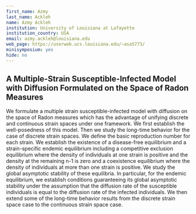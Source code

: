 ```yaml
---
first_name: Azmy
last_name: Ackleh
name: Azmy Ackleh
institution: University of Louisiana at Lafayette
institution_country: USA
email: azmy.ackleh@louisiana.edu
web_page: https://userweb.ucs.louisiana.edu/~asa5773/
minisymposium: yes
hide: no
---
```


## A Multiple-Strain Susceptible-Infected Model with Diffusion Formulated on the Space of Radon Measures

We formulate a multiple strain susceptible-infected model with diffusion on the space of Radon measures which has the advantage of unifying discrete and continuous strain spaces under one framework. We first establish the well-posedness of this model. Then we study the long-time behavior for the case of discrete strain spaces. We define the basic reproduction number for each strain. We establish the existence of a disease-free equilibrium and a strain-specific endemic equilibrium including a competitive exclusion equilibrium where the density of individuals at one strain is positive and the density at the remaining n-1 is zero and a coexistence equilibrium where the density of individuals at more than one strain is positive. We study the global asymptotic stability of these equilibria. In particular, for the endemic equilibrium, we establish conditions guaranteeing its global asymptotic stability under the assumption that the diffusion rate of the susceptible individuals is equal to the diffusion rate of the infected individuals. We then extend some of the long-time behavior results from the discrete strain space case to the continuous strain space case.


